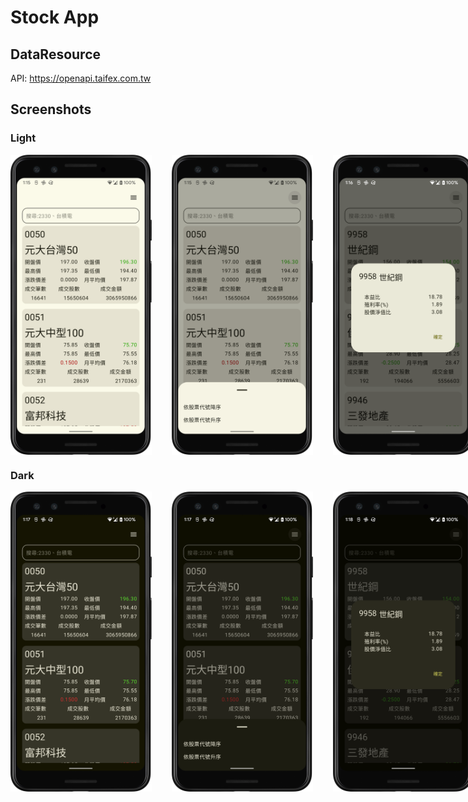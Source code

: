 # Stock App


## DataResource

API: https://openapi.taifex.com.tw

## Screenshots

### Light
<div style="display: flex; gap: 32px;">

<img src="https://github.com/encorex32268/StockApp/blob/master/screenshots/home_light.png"  width="240" height="480">
<img src="https://github.com/encorex32268/StockApp/blob/master/screenshots/home_light_filter.png" width="240" height="480">
<img src="https://github.com/encorex32268/StockApp/blob/master/screenshots/home_light_selected.png"  width="240" height="480">
<img src="https://github.com/encorex32268/StockApp/blob/master/screenshots/home_dark_search.png" width="240" height="480">
</div>

### Dark
<div style="display: flex; gap: 32px;">
<img src="https://github.com/encorex32268/StockApp/blob/master/screenshots/home_dark.png"  width="240" height="480">
<img src="https://github.com/encorex32268/StockApp/blob/master/screenshots/home_dark_filter.png" width="240" height="480">
<img src="https://github.com/encorex32268/StockApp/blob/master/screenshots/home_dark_selected.png"  width="240" height="480">
<img src="https://github.com/encorex32268/StockApp/blob/master/screenshots/home_dark_search.png" width="240" height="480">
</div>



